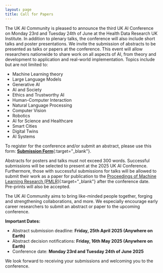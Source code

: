 ```yaml
---
layout: page
title: Call for Papers
---
```


The UK AI Community is pleased to announce the third UK AI Conference on Monday 23rd and Tuesday 24th of June at the Health Data Research UK Institute. 
In addition to plenary talks, the conference will also include short talks and poster presentations. We invite the submission of abstracts 
to be presented as talks or papers at the conference. This event will allow researchers nationwide to share work on all aspects of AI, from 
theory and development to application and real-world implementation. Topics include but are not limited to:

- Machine Learning theory
- Large Language Models
- Generative AI
- AI and Society
- Ethics and Trustworthy AI
- Human-Computer Interaction
- Natural Language Processing
- Computer Vision
- Robotics
- AI for Science and Healthcare
- Smart Cities
- Digital Twins
- AI Systems

To register for the conference and/or submit an abstract, please use this form: [**Submission Form**](#){:target="_blank"}.

Abstracts for posters and talks must not exceed 300 words. Successful submissions will be selected to present at the 2025 UK AI Conference. 
Furthermore, those with successful submissions for talks will be allowed to submit their work as a paper for publication to the 
[Proceedings of Machine Learning Research (PMLR)](https://proceedings.mlr.press/){:target="_blank"} after the conference date. Pre-prints will 
also be accepted.

The UK AI Community aims to bring like-minded people together, forging and strengthening collaborations, and more. We especially encourage 
early career researchers to submit an abstract or paper to the upcoming conference.

**Important Dates:**

- Abstract submission deadline: **Friday, 25th April 2025 (Anywhere on Earth)**
- Abstract decision notifications: **Friday, 16th May 2025 (Anywhere on Earth)**
- Conference date: **Monday 23rd and Tuesday 24th of June 2025**
  
We look forward to receiving your submissions and welcoming you to the conference.
